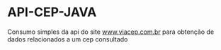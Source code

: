 # API-CEP-JAVA
Consumo simples da api do site www.viacep.com.br para obtenção de dados relacionados a um cep consultado
